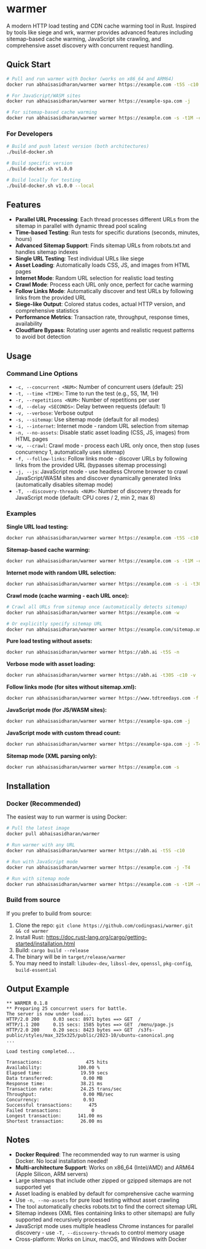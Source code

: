 # warmer
A modern HTTP load testing and CDN cache warming tool in Rust. Inspired by tools like siege and wrk, warmer provides advanced features including sitemap-based cache warming, JavaScript site crawling, and comprehensive asset discovery with concurrent request handling.

## Quick Start

```bash
# Pull and run warmer with Docker (works on x86_64 and ARM64)
docker run abhaisasidharan/warmer warmer https://example.com -t5S -c10

# For JavaScript/WASM sites
docker run abhaisasidharan/warmer warmer https://example-spa.com -j

# For sitemap-based cache warming
docker run abhaisasidharan/warmer warmer https://example.com -s -t1M -c25
```

### For Developers

```bash
# Build and push latest version (both architectures)
./build-docker.sh

# Build specific version
./build-docker.sh v1.0.0

# Build locally for testing
./build-docker.sh v1.0.0 --local
```

## Features

- **Parallel URL Processing**: Each thread processes different URLs from the sitemap in parallel with dynamic thread pool scaling
- **Time-based Testing**: Run tests for specific durations (seconds, minutes, hours)
- **Advanced Sitemap Support**: Finds sitemap URLs from robots.txt and handles sitemap indexes
- **Single URL Testing**: Test individual URLs like siege
- **Asset Loading**: Automatically loads CSS, JS, and images from HTML pages
- **Internet Mode**: Random URL selection for realistic load testing
- **Crawl Mode**: Process each URL only once, perfect for cache warming
- **Follow Links Mode**: Automatically discover and test URLs by following links from the provided URL
- **Siege-like Output**: Colored status codes, actual HTTP version, and comprehensive statistics
- **Performance Metrics**: Transaction rate, throughput, response times, availability
- **Cloudflare Bypass**: Rotating user agents and realistic request patterns to avoid bot detection

## Usage

### Command Line Options

- `-c, --concurrent <NUM>`: Number of concurrent users (default: 25)
- `-t, --time <TIME>`: Time to run the test (e.g., 5S, 1M, 1H)
- `-r, --repetitions <NUM>`: Number of repetitions per user
- `-d, --delay <SECONDS>`: Delay between requests (default: 1)
- `-v, --verbose`: Verbose output
- `-s, --sitemap`: Use sitemap mode (default for all modes)
- `-i, --internet`: Internet mode - random URL selection from sitemap
- `-n, --no-assets`: Disable static asset loading (CSS, JS, images) from HTML pages
- `-w, --crawl`: Crawl mode - process each URL only once, then stop (uses concurrency 1, automatically uses sitemap)
- `-f, --follow-links`: Follow links mode - discover URLs by following links from the provided URL (bypasses sitemap processing)
- `-j, --js`: JavaScript mode - use headless Chrome browser to crawl JavaScript/WASM sites and discover dynamically generated links (automatically disables sitemap mode)
- `-T, --discovery-threads <NUM>`: Number of discovery threads for JavaScript mode (default: CPU cores / 2, min 2, max 8)

### Examples

**Single URL load testing:**
```bash
docker run abhaisasidharan/warmer warmer https://example.com -t5S -c10
```

**Sitemap-based cache warming:**
```bash
docker run abhaisasidharan/warmer warmer https://example.com -s -t1M -c25
```

**Internet mode with random URL selection:**
```bash
docker run abhaisasidharan/warmer warmer https://example.com -s -i -t30S -c50
```

**Crawl mode (cache warming - each URL once):**
```bash
# Crawl all URLs from sitemap once (automatically detects sitemap)
docker run abhaisasidharan/warmer warmer https://example.com -w

# Or explicitly specify sitemap URL
docker run abhaisasidharan/warmer warmer https://example.com/sitemap.xml -w
```

**Pure load testing without assets:**
```bash
docker run abhaisasidharan/warmer warmer https://abh.ai -t5S -n
```

**Verbose mode with asset loading:**
```bash
docker run abhaisasidharan/warmer warmer https://abh.ai -t30S -c10 -v
```

**Follow links mode (for sites without sitemap.xml):**
```bash
docker run abhaisasidharan/warmer warmer https://www.tdtreedays.com -f
```

**JavaScript mode (for JS/WASM sites):**
```bash
docker run abhaisasidharan/warmer warmer https://example-spa.com -j
```

**JavaScript mode with custom thread count:**
```bash
docker run abhaisasidharan/warmer warmer https://example-spa.com -j -T4
```

**Sitemap mode (XML parsing only):**
```bash
docker run abhaisasidharan/warmer warmer https://example.com -s
```

## Installation

### Docker (Recommended)
The easiest way to run warmer is using Docker:

```bash
# Pull the latest image
docker pull abhaisasidharan/warmer

# Run warmer with any URL
docker run abhaisasidharan/warmer warmer https://abh.ai -t5S -c10

# Run with JavaScript mode
docker run abhaisasidharan/warmer warmer https://example.com -j -T4

# Run with sitemap mode
docker run abhaisasidharan/warmer warmer https://example.com -s -t1M -c25
```

### Build from source
If you prefer to build from source:

1. Clone the repo: `git clone https://github.com/codingsasi/warmer.git && cd warmer`
2. Install Rust: https://doc.rust-lang.org/cargo/getting-started/installation.html
3. Build: `cargo build --release`
4. The binary will be in `target/release/warmer`
5. You may need to install: `libudev-dev`, `libssl-dev`, `openssl`, `pkg-config`, `build-essential`

## Output Example

```
** WARMER 0.1.8
** Preparing 25 concurrent users for battle.
The server is now under load...
HTTP/2.0 200     0.03 secs: 8971 bytes ==> GET  /
HTTP/1.1 200     0.15 secs: 1585 bytes ==> GET  /menu/page.js
HTTP/2.0 200     0.20 secs: 8423 bytes ==> GET  /s3fs-public/styles/max_325x325/public/2023-10/ubuntu-canonical.png
...

Load testing completed...

Transactions:                475 hits
Availability:             100.00 %
Elapsed time:              19.59 secs
Data transferred:           0.00 MB
Response time:             38.21 ms
Transaction rate:          24.25 trans/sec
Throughput:                 0.00 MB/sec
Concurrency:                0.93
Successful transactions:      475
Failed transactions:           0
Longest transaction:      141.00 ms
Shortest transaction:      26.00 ms
```

## Notes
- **Docker Required**: The recommended way to run warmer is using Docker. No local installation needed!
- **Multi-architecture Support**: Works on x86_64 (Intel/AMD) and ARM64 (Apple Silicon, ARM servers)
- Large sitemaps that include other zipped or gzipped sitemaps are not supported yet
- Asset loading is enabled by default for comprehensive cache warming
- Use `-n, --no-assets` for pure load testing without asset crawling
- The tool automatically checks robots.txt to find the correct sitemap URL
- Sitemap indexes (XML files containing links to other sitemaps) are fully supported and recursively processed
- JavaScript mode uses multiple headless Chrome instances for parallel discovery - use `-T, --discovery-threads` to control memory usage
- Cross-platform: Works on Linux, macOS, and Windows with Docker
